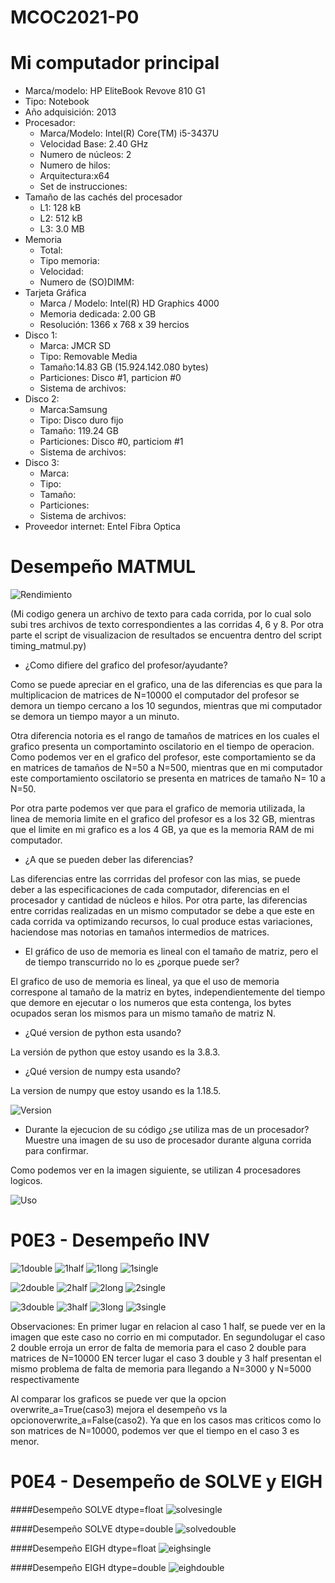 # MCOC2021-P0

# Mi computador principal

* Marca/modelo: HP EliteBook Revove 810 G1
* Tipo: Notebook
* Año adquisición: 2013
* Procesador:
  * Marca/Modelo: Intel(R) Core(TM) i5-3437U
  * Velocidad Base: 2.40 GHz
  * Numero de núcleos: 2 
  * Numero de hilos: 
  * Arquitectura:x64 
  * Set de instrucciones: 
* Tamaño de las cachés del procesador
  * L1: 128 kB
  * L2: 512 kB
  * L3: 3.0 MB
* Memoria 
  * Total:
  * Tipo memoria: 
  * Velocidad:
  * Numero de (SO)DIMM: 
* Tarjeta Gráfica
  * Marca / Modelo: Intel(R) HD Graphics 4000
  * Memoria dedicada: 2.00 GB
  * Resolución: 1366 x 768 x 39 hercios
* Disco 1: 
  * Marca: JMCR SD 
  * Tipo: Removable Media
  * Tamaño:14.83 GB (15.924.142.080 bytes) 
  * Particiones: Disco #1, particion #0
  * Sistema de archivos:
* Disco 2: 
  * Marca:Samsung
  * Tipo: Disco duro fijo
  * Tamaño: 119.24 GB
  * Particiones: Disco #0, particiom #1
  * Sistema de archivos:
* Disco 3: 
  * Marca:
  * Tipo: 
  * Tamaño: 
  * Particiones: 
  * Sistema de archivos:
* Proveedor internet: Entel Fibra Optica

# Desempeño MATMUL

![Rendimiento](https://raw.githubusercontent.com/IgnacioInostroza/MCOC2021-P0/main/Rendimiento_A%40B.png)

(Mi codigo genera un archivo de texto para cada corrida, por lo cual solo subi tres archivos de texto correspondientes a las corridas 4, 6 y 8. Por otra parte el script de visualizacion de resultados se encuentra dentro del script timing_matmul.py)

* ¿Como difiere del grafico del profesor/ayudante?  

Como se puede apreciar en el grafico, una de las diferencias es que para la multiplicacion de matrices de N=10000 el computador del profesor se demora un tiempo cercano a los 10 segundos, mientras que mi computador se demora un tiempo mayor a un minuto. 

Otra diferencia notoria es el rango de tamaños de matrices en los cuales el grafico presenta un comportaminto oscilatorio en el tiempo de operacion. Como podemos ver en el grafico del profesor, este comportamiento se da en matrices de tamaños de N=50 a N=500, mientras que en mi computador este comportamiento oscilatorio se presenta en matrices de  tamaño N= 10 a N=50.

Por otra parte podemos ver que para el grafico de memoria utilizada, la linea de memoria limite en el grafico del profesor es a los 32 GB, mientras que el limite en mi grafico es a los 4 GB, ya que es la memoria RAM de mi computador.

* ¿A que se pueden deber las diferencias?  

Las diferencias entre las corrridas del profesor con las mias, se puede deber a las especificaciones de cada computador, diferencias en el procesador y cantidad de núcleos e hilos.
Por otra parte, las diferencias entre corridas realizadas en un mismo computador se debe a que este en cada corrida va optimizando recursos, lo cual produce estas variaciones, haciendose mas notorias en tamaños intermedios de matrices.

* El gráfico de uso de memoria es lineal con el tamaño de matriz, pero el de tiempo transcurrido no lo es ¿porque puede ser? 
 
El grafico de uso de memoria es lineal, ya que el uso de memoria correspone al tamaño de la matriz en bytes, independientemente del tiempo que demore en ejecutar o los numeros que esta contenga, los bytes ocupados seran los mismos para un mismo tamaño de matriz N.

* ¿Qué version de python esta usando?  

La versión de python que estoy usando es la 3.8.3.

* ¿Qué version de numpy esta usando?  

La version de numpy que estoy usando es la 1.18.5.

![Version](https://raw.githubusercontent.com/IgnacioInostroza/MCOC2021-P0/main/Version.PNG)

* Durante la ejecucion de su código ¿se utiliza mas de un procesador? Muestre una imagen de su uso de procesador durante alguna corrida para confirmar.

Como podemos ver en la imagen siguiente, se utilizan 4 procesadores logicos.

![Uso](https://raw.githubusercontent.com/IgnacioInostroza/MCOC2021-P0/main/Uso.PNG)

# P0E3 - Desempeño INV

![1double](https://raw.githubusercontent.com/IgnacioInostroza/MCOC2021-P0/main/Graficos%20Entrega3/Rendimiento%20caso1_double.png)
![1half](https://raw.githubusercontent.com/IgnacioInostroza/MCOC2021-P0/main/Graficos%20Entrega3/half_error.PNG)
![1long](https://raw.githubusercontent.com/IgnacioInostroza/MCOC2021-P0/main/Graficos%20Entrega3/Rendimiento%20caso1_longdouble.png)
![1single](https://raw.githubusercontent.com/IgnacioInostroza/MCOC2021-P0/main/Graficos%20Entrega3/Rendimiento%20caso1_single.png)
 
![2double](https://github.com/IgnacioInostroza/MCOC2021-P0/blob/main/Graficos%20Entrega3/Rendimiento%20caso2_double.png)
![2half](https://github.com/IgnacioInostroza/MCOC2021-P0/blob/main/Graficos%20Entrega3/Rendimiento%20caso2_half.png)
![2long](https://github.com/IgnacioInostroza/MCOC2021-P0/blob/main/Graficos%20Entrega3/Rendimiento%20caso2_longdouble.png)
![2single](https://github.com/IgnacioInostroza/MCOC2021-P0/blob/main/Graficos%20Entrega3/Rendimiento%20caso2_single.png)

![3double](https://github.com/IgnacioInostroza/MCOC2021-P0/blob/main/Graficos%20Entrega3/Rendimiento%20caso3_double.png)
![3half](https://github.com/IgnacioInostroza/MCOC2021-P0/blob/main/Graficos%20Entrega3/Rendimiento%20caso3_half.png)
![3long](https://github.com/IgnacioInostroza/MCOC2021-P0/blob/main/Graficos%20Entrega3/Rendimiento%20caso3_longdouble.png)
![3single](https://github.com/IgnacioInostroza/MCOC2021-P0/blob/main/Graficos%20Entrega3/Rendimiento%20caso3_single.png)

Observaciones:
En primer lugar en relacion al caso 1 half, se puede ver en la imagen que este caso no corrio en mi computador.
En segundolugar el caso 2 double erroja un error de falta de memoria para el caso 2 double para matrices de N=10000
EN tercer lugar el caso 3 double y 3 half presentan el mismo problema de falta de memoria para llegando a N=3000 y N=5000 respectivamente

Al comparar los graficos se puede ver que la opcion overwrite_a=True(caso3) mejora el desempeño vs la opcionoverwrite_a=False(caso2). Ya que en los casos mas criticos como lo son matrices de N=10000, podemos ver que el tiempo en el caso 3 es menor.

# P0E4 - Desempeño de SOLVE y EIGH

####Desempeño SOLVE dtype=float
![solvesingle](https://github.com/IgnacioInostroza/MCOC2021-P0/blob/main/Entrega%204/Desempe%C3%B1o_SOLVE_single.png)

####Desempeño SOLVE dtype=double
![solvedouble](https://github.com/IgnacioInostroza/MCOC2021-P0/blob/main/Entrega%204/Desempe%C3%B1o_SOLVE_double.png)

####Desempeño EIGH dtype=float
![eighsingle](https://github.com/IgnacioInostroza/MCOC2021-P0/blob/main/Entrega%204/Desempe%C3%B1o_EIGH_single.png)

####Desempeño EIGH dtype=double
![eighdouble](https://github.com/IgnacioInostroza/MCOC2021-P0/blob/main/Entrega%204/Desempe%C3%B1o_EIGH_double.png)

